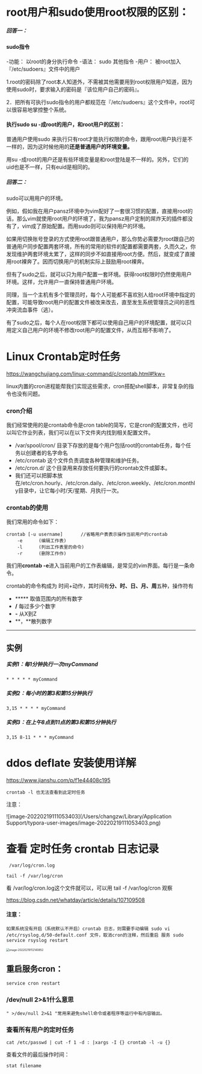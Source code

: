 # root用户和sudo使用root权限的区别：

##### 回答一：

#### **sudo指令**

-功能： 以root的身分执行命令
-语法： sudo 其他指令
-用户： 被root加入『/etc/sudoers』文件中的用户

1.root的密码除了root本人知道外，不需被其他需要用到root权限用户知道，因为使用sudo时，要求输入的密码是『该位用户自己的密码』。

2．把所有可执行sudo指令的用户都规范在『/etc/sudoers』这个文件中，root可以很容易地掌控整个系统。

#### **执行sudo su -成root的用户，和root用户的区别：**

普通用户使用sudo 来执行只有root才能执行权限的命令，跟用root用户执行是不一样的，因为这时候他用的**还是普通用户的环境变量。**

用su -成root的用户还是有些环境变量是和root登陆是不一样的。另外，它们的uid也是不一样，只有euid是相同的。



##### 回答二：

sudo可以用用户的环境。

例如，假如我在用户pansz环境中为vim配好了一套很习惯的配置，直接用root的话，那么vim就使用root用户的环境了，我为pansz用户定制的屌炸天的插件都没有了，vim成了原始配置。而用sudo则可以保持用户的环境。

如果用切换账号登录的方式使用root跟普通用户，那么你势必需要为root跟自己的普通用户同步配置两套环境，所有的常用的软件的配置都需要两套，久而久之，你发现维护两套环境太累了，这样的同步不如直接用root方便。然后，就变成了直接用root裸奔了。因而切换用户的机制实际上鼓励用root裸奔。

但有了sudo之后，就可以只为用户配置一套环境。获得root权限时仍然使用用户环境。这样，允许用户一直保持普通用户环境。

同理，当一个主机有多个管理员时，每个人可能都不喜欢别人给root环境中指定的配置，可能导致root用户的配置文件被改来改去，直至发生系统管理员之间的恶性冲突流血事件（逃）。

有了sudo之后，每个人在root权限下都可以使用自己用户的环境配置，就可以只用定义自己用户的环境不修改root用户的配置文件，从而互相不影响了。



# Linux Crontab定时任务

https://wangchujiang.com/linux-command/c/crontab.html#!kw=

linux内置的cron进程能帮我们实现这些需求，cron搭配shell脚本，非常复杂的指令也没有问题。

### cron介绍

我们经常使用的是crontab命令是cron table的简写，它是cron的配置文件，也可以叫它作业列表，我们可以在以下文件夹内找到相关配置文件。

- /var/spool/cron/ 目录下存放的是每个用户包括root的crontab任务，每个任务以创建者的名字命名
- /etc/crontab 这个文件负责调度各种管理和维护任务。
- /etc/cron.d/ 这个目录用来存放任何要执行的crontab文件或脚本。
- 我们还可以把脚本放在/etc/cron.hourly、/etc/cron.daily、/etc/cron.weekly、/etc/cron.monthly目录中，让它每小时/天/星期、月执行一次。

### crontab的使用

我们常用的命令如下：

```
crontab [-u username]　　　　//省略用户表表示操作当前用户的crontab
    -e      (编辑工作表)
    -l      (列出工作表里的命令)
    -r      (删除工作作)
```

我们用**crontab -e**进入当前用户的工作表编辑，是常见的vim界面。每行是一条命令。

crontab的命令构成为 时间+动作，其时间有**分、时、日、月、周**五种，操作符有

- ***** 取值范围内的所有数字
- **/** 每过多少个数字
- **-** 从X到Z
- **，**散列数字

------

## 实例



##### 实例1：每1分钟执行一次myCommand

```
* * * * * myCommand
```

##### 实例2：每小时的第3和第15分钟执行

```
3,15 * * * * myCommand
```

##### 实例3：在上午8点到11点的第3和第15分钟执行

```
3,15 8-11 * * * myCommand
```



# ddos deflate 安装使用详解

https://www.jianshu.com/p/f1e44408c195

```
crontab -l 也无法查看到此定时任务
```

注意：

![image-20220219111053403](/Users/changzw/Library/Application Support/typora-user-images/image-20220219111053403.png)

# 查看 定时任务 crontab 日志记录

```
 /var/log/cron.log
```

```
tail -f /var/log/cron
```

看 /var/log/cron.log这个文件就可以，可以用 tail -f /var/log/cron 观察

https://blog.csdn.net/whatday/article/details/107109508

#### 注意：

```
如果系统没有开启（系统默认不开启）crontab 日志，则需要手动编辑 sudo vi /etc/rsyslog.d/50-default.conf 文件，取消cron的注释，然后重启 服务 sudo service rsyslog restart
```

<img src="/Users/changzw/Library/Application Support/typora-user-images/image-20220219112140852.png" alt="image-20220219112140852" style="zoom:50%;" />

## 重启服务cron：

```
service cron restart
```

### /dev/null 2>&1什么意思

```
" >/dev/null 2>&1 "常用来避免shell命令或者程序等运行中有内容输出。
```

### 查看所有用户的定时任务

```
cat /etc/passwd | cut -f 1 -d : |xargs -I {} crontab -l -u {}
```

查看文件的最后操作时间：

```
stat filename
```

